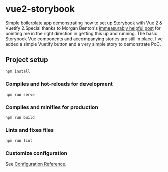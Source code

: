 # vue2-storybook

Simple boilerplate app demonstrating how to set up <a href='https://storybook.js.org'>Storybook</a> with Vue 2 & Vuetify 2.Special thanks to Morgan Benton's <a href='https://morphatic.com/2020/09/30/configuring-storybook-6-for-vue-2-vuetify-2-3/'>immeasurably helpful post</a> for pointing me in the right direction in getting this up and running. The basic Storybook Vue components and accompanying stories are still in place. I've added a simple Vuetify  button and a very simple story to demonstrate PoC. 

## Project setup

```
npm install
```

### Compiles and hot-reloads for development

```
npm run serve
```

### Compiles and minifies for production

```
npm run build
```

### Lints and fixes files

```
npm run lint
```

### Customize configuration

See [Configuration Reference](https://cli.vuejs.org/config/).

